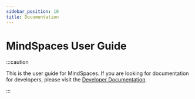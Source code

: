 ```yaml
---
sidebar_position: 10
title: Documentation
---
```


# MindSpaces User Guide

:::caution

This is the user guide for MindSpaces. If you are looking for documentation for developers, please visit the [Developer Documentation](/docs/intro).

:::
